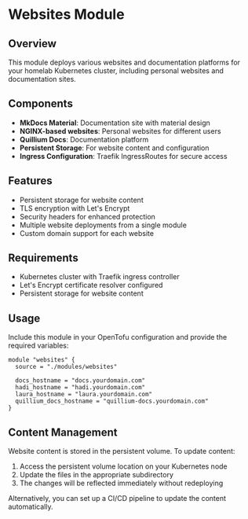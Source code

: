 # Websites Module

## Overview
This module deploys various websites and documentation platforms for your homelab Kubernetes cluster, including personal websites and documentation sites.

## Components
- **MkDocs Material**: Documentation site with material design
- **NGINX-based websites**: Personal websites for different users
- **Quillium Docs**: Documentation platform
- **Persistent Storage**: For website content and configuration
- **Ingress Configuration**: Traefik IngressRoutes for secure access

## Features
- Persistent storage for website content
- TLS encryption with Let's Encrypt
- Security headers for enhanced protection
- Multiple website deployments from a single module
- Custom domain support for each website

## Requirements
- Kubernetes cluster with Traefik ingress controller
- Let's Encrypt certificate resolver configured
- Persistent storage for website content

## Usage
Include this module in your OpenTofu configuration and provide the required variables:

```hcl
module "websites" {
  source = "./modules/websites"
  
  docs_hostname = "docs.yourdomain.com"
  hadi_hostname = "hadi.yourdomain.com"
  laura_hostname = "laura.yourdomain.com"
  quillium_docs_hostname = "quillium-docs.yourdomain.com"
}
```

## Content Management
Website content is stored in the persistent volume. To update content:

1. Access the persistent volume location on your Kubernetes node
2. Update the files in the appropriate subdirectory
3. The changes will be reflected immediately without redeploying

Alternatively, you can set up a CI/CD pipeline to update the content automatically.
